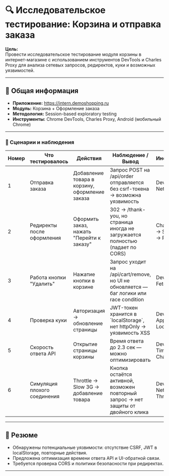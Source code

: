 # 🔍 Исследовательское тестирование: Корзина и отправка заказа

**Цель:**  
Провести исследовательское тестирование модуля корзины в интернет-магазине с использованием инструментов DevTools и Charles Proxy для анализа сетевых запросов, редиректов, куки и возможных уязвимостей.

---

## 🧪 Общая информация

- **Приложение:** https://intern.demoshopping.ru  
- **Модуль:** Корзина + Оформление заказа  
- **Методология:** Session-based exploratory testing  
- **Инструменты:** Chrome DevTools, Charles Proxy, Android (мобильный Chrome)

---

<h3>📌 Сценарии и наблюдения</h3>

<table>
  <thead>
    <tr>
      <th>Номер</th>
      <th>Что тестировалось</th>
      <th>Действия</th>
      <th>Наблюдение / Вывод</th>
      <th>Инструменты</th>
    </tr>
  </thead>
  <tbody>
    <tr>
      <td>1</td>
      <td>Отправка заказа</td>
      <td>Добавление товара в корзину, оформление заказа</td>
      <td>Запрос POST на /api/order отправляется без csrf-токена → возможна уязвимость</td>
      <td>DevTools → Network</td>
    </tr>
    <tr>
      <td>2</td>
      <td>Редиректы после оформления</td>
      <td>Оформить заказ, нажать "Перейти к заказу"</td>
      <td>302 → /thank-you, но страница иногда не загружается полностью (падает по CORS)</td>
      <td>Charles Proxy → SSL Proxy → Response</td>
    </tr>
    <tr>
      <td>3</td>
      <td>Работа кнопки "Удалить"</td>
      <td>Нажатие кнопки в корзине</td>
      <td>Запрос уходит на /api/cart/remove, но UI не обновляется — баг логики или race condition</td>
      <td>DevTools → Fetch/XHR</td>
    </tr>
    <tr>
      <td>4</td>
      <td>Проверка куки</td>
      <td>Авторизация → обновление страницы</td>
      <td>JWT-токен хранится в `localStorage`, нет httpOnly → уязвимость XSS</td>
      <td>DevTools → Application → Local Storage</td>
    </tr>
    <tr>
      <td>5</td>
      <td>Скорость ответа API</td>
      <td>Открытие страницы корзины</td>
      <td>Время ответа до 2.3 сек — можно оптимизировать</td>
      <td>DevTools → Timing / Charles</td>
    </tr>
    <tr>
      <td>6</td>
      <td>Симуляция плохого соединения</td>
      <td>Throttle → Slow 3G → добавление товара</td>
      <td>Кнопка остаётся активной, возможен повторный запрос → нет защиты от двойного клика</td>
      <td>DevTools → Network Throttling</td>
    </tr>
  </tbody>
</table>

---

## 📝 Резюме

- Обнаружены потенциальные уязвимости: отсутствие CSRF, JWT в localStorage, повторные действия.
- Предложена оптимизация времени ответа API и UI-обратной связи.
- Требуется проверка CORS и политики безопасности при редиректах.

---

